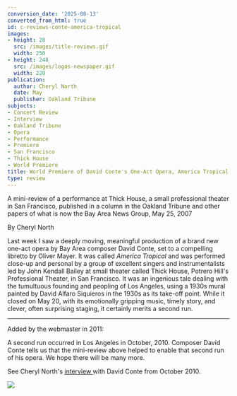 ```yaml
---
conversion_date: '2025-08-13'
converted_from_html: true
id: c-reviews-conte-america-tropical
images:
- height: 28
  src: /images/title-reviews.gif
  width: 250
- height: 248
  src: /images/logos-newspaper.gif
  width: 220
publication:
  author: Cheryl North
  date: May
  publisher: Oakland Tribune
subjects:
- Concert Review
- Interview
- Oakland Tribune
- Opera
- Performance
- Premiere
- San Francisco
- Thick House
- World Premiere
title: World Premiere of David Conte's One-Act Opera, America Tropical
type: review
---
```



A mini-review of a performance at Thick House, a small professional theater in San Francisco, published in a column in the Oakland Tribune and other papers of what is now the Bay Area News Group, May 25, 2007

By Cheryl North

Last week I saw a deeply moving, meaningful production of a brand new one-act opera by Bay Area composer David Conte, set to a compelling libretto by Oliver Mayer. It was called *America Tropical* and was performed close-up and personal by a group of excellent singers and instrumentalists led by John Kendall Bailey at small theater called Thick House, Potrero Hill's Professional Theater, in San Francisco. It was an ingenious tale dealing with the tumultuous founding and peopling of Los Angeles, using a 1930s mural painted by David Alfaro Siquieros in the 1930s as its take-off point. While it closed on May 20, with its emotionally gripping music, timely story, and clever, often surprising staging, it certainly merits a second run.

****

Added by the webmaster in 2011:

A second run occurred in Los Angeles in October, 2010. Composer David Conte tells us that the mini-review above helped to enable that second run of his opera. We hope there will be many more.

See Cheryl North's [interview ](c-conte)with David Conte from October 2010.

![](/images/logos-newspaper.gif)
